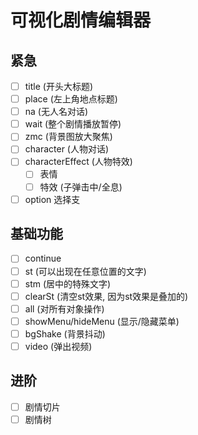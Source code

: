 # 可视化剧情编辑器

## 紧急

- [ ] title (开头大标题)
- [ ] place (左上角地点标题)
- [ ] na (无人名对话)
- [ ] wait (整个剧情播放暂停)
- [ ] zmc (背景图放大聚焦)
- [ ] character (人物对话)
- [ ] characterEffect (人物特效)
  - [ ] 表情
  - [ ] 特效 (子弹击中/全息)
- [ ] option 选择支

## 基础功能

- [ ] continue
- [ ] st (可以出现在任意位置的文字)
- [ ] stm (居中的特殊文字)
- [ ] clearSt (清空st效果, 因为st效果是叠加的)
- [ ] all (对所有对象操作)
- [ ] showMenu/hideMenu (显示/隐藏菜单)
- [ ] bgShake (背景抖动)
- [ ] video (弹出视频)

## 进阶

- [ ] 剧情切片
- [ ] 剧情树
